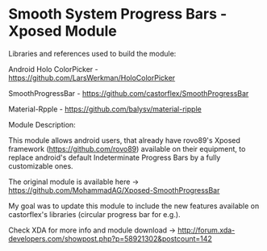 # Smooth System Progress Bars - Xposed Module

Libraries and references used to build the module:

Android Holo ColorPicker - https://github.com/LarsWerkman/HoloColorPicker

SmoothProgressBar - https://github.com/castorflex/SmoothProgressBar

Material-Rpple - https://github.com/balysv/material-ripple

Module Description:

This module allows android users, that already have rovo89's Xposed framework (https://github.com/rovo89) available on their equipment, to replace android's default Indeterminate Progress Bars by a fully customizable ones.

The original module is available here -> https://github.com/MohammadAG/Xposed-SmoothProgressBar

My goal was to update this module to include the new features available on castorflex's libraries (circular progress bar for e.g.).

Check XDA for more info and module download -> http://forum.xda-developers.com/showpost.php?p=58921302&postcount=142
